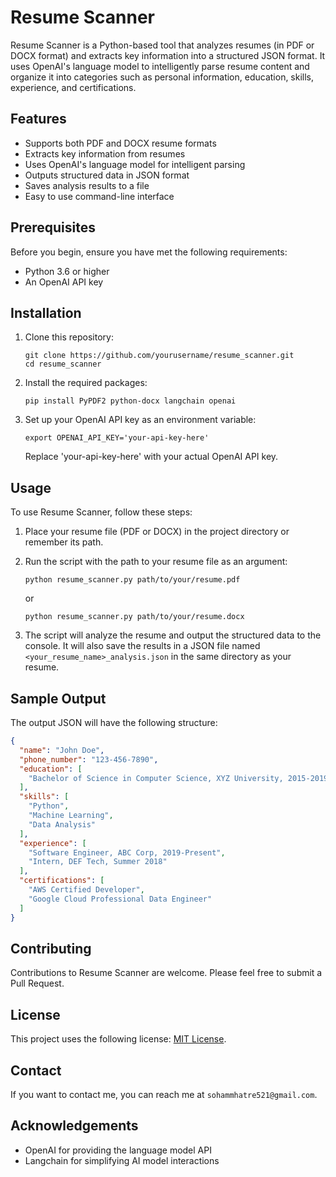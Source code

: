 # Resume Scanner

Resume Scanner is a Python-based tool that analyzes resumes (in PDF or DOCX format) and extracts key information into a structured JSON format. It uses OpenAI's language model to intelligently parse resume content and organize it into categories such as personal information, education, skills, experience, and certifications.

## Features

- Supports both PDF and DOCX resume formats
- Extracts key information from resumes
- Uses OpenAI's language model for intelligent parsing
- Outputs structured data in JSON format
- Saves analysis results to a file
- Easy to use command-line interface

## Prerequisites

Before you begin, ensure you have met the following requirements:

- Python 3.6 or higher
- An OpenAI API key

## Installation

1. Clone this repository:
   ```
   git clone https://github.com/yourusername/resume_scanner.git
   cd resume_scanner
   ```

2. Install the required packages:
   ```
   pip install PyPDF2 python-docx langchain openai
   ```

3. Set up your OpenAI API key as an environment variable:
   ```
   export OPENAI_API_KEY='your-api-key-here'
   ```
   Replace 'your-api-key-here' with your actual OpenAI API key.

## Usage

To use Resume Scanner, follow these steps:

1. Place your resume file (PDF or DOCX) in the project directory or remember its path.

2. Run the script with the path to your resume file as an argument:
   ```
   python resume_scanner.py path/to/your/resume.pdf
   ```
   or
   ```
   python resume_scanner.py path/to/your/resume.docx
   ```

3. The script will analyze the resume and output the structured data to the console. It will also save the results in a JSON file named `<your_resume_name>_analysis.json` in the same directory as your resume.

## Sample Output

The output JSON will have the following structure:

```json
{
  "name": "John Doe",
  "phone_number": "123-456-7890",
  "education": [
    "Bachelor of Science in Computer Science, XYZ University, 2015-2019"
  ],
  "skills": [
    "Python",
    "Machine Learning",
    "Data Analysis"
  ],
  "experience": [
    "Software Engineer, ABC Corp, 2019-Present",
    "Intern, DEF Tech, Summer 2018"
  ],
  "certifications": [
    "AWS Certified Developer",
    "Google Cloud Professional Data Engineer"
  ]
}
```

## Contributing

Contributions to Resume Scanner are welcome. Please feel free to submit a Pull Request.

## License

This project uses the following license: [MIT License](https://opensource.org/licenses/MIT).

## Contact

If you want to contact me, you can reach me at `sohammhatre521@gmail.com`.

## Acknowledgements

- OpenAI for providing the language model API
- Langchain for simplifying AI model interactions
